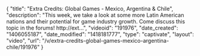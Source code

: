 {
    "title": "Extra Credits: Global Games - Mexico, Argentina & Chile",
    "description": "This week, we take a look at some more Latin American nations and their potential for game industry growth. Come discuss this topic in the forums! http:\/\/ext...",
    "videoid": "191976",
    "date_created": "1406055187",
    "date_modified": "1418181777",
    "type": "captivate",
    "layout": "video",
    "url": "\/v\/extra-credits-global-games-mexico-argentina-chile\/191976"
}